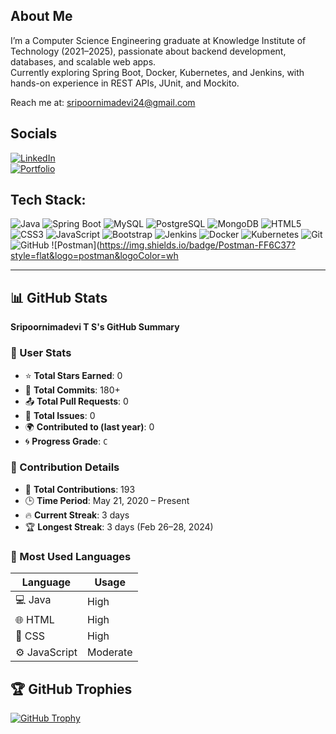 ## About Me  
I’m a Computer Science Engineering graduate at Knowledge Institute of Technology (2021–2025), passionate about backend development, databases, and scalable web apps.  
Currently exploring Spring Boot, Docker, Kubernetes, and Jenkins, with hands-on experience in REST APIs, JUnit, and Mockito.

 Reach me at: sripoornimadevi24@gmail.com  

## Socials
[![LinkedIn](https://img.shields.io/badge/LinkedIn-0A66C2?style=flat-square&logo=linkedin&logoColor=white)](https://www.linkedin.com/in/sripoornimadevi)  
[![Portfolio](https://img.shields.io/badge/Portfolio-000000?style=flat-square&logo=githubpages&logoColor=white)](https://sripoornimadevi24.wixsite.com/my-site)  

## Tech Stack:

![Java](https://img.shields.io/badge/Java-007396?style=flat&logo=java&logoColor=white)
![Spring Boot](https://img.shields.io/badge/Spring%20Boot-6DB33F?style=flat&logo=springboot&logoColor=white)
![MySQL](https://img.shields.io/badge/MySQL-4479A1?style=flat&logo=mysql&logoColor=white)
![PostgreSQL](https://img.shields.io/badge/PostgreSQL-336791?style=flat&logo=postgresql&logoColor=white)
![MongoDB](https://img.shields.io/badge/MongoDB-47A248?style=flat&logo=mongodb&logoColor=white)
![HTML5](https://img.shields.io/badge/HTML5-E34F26?style=flat&logo=html5&logoColor=white)
![CSS3](https://img.shields.io/badge/CSS3-1572B6?style=flat&logo=css3&logoColor=white)
![JavaScript](https://img.shields.io/badge/JavaScript-F7DF1E?style=flat&logo=javascript&logoColor=black)
![Bootstrap](https://img.shields.io/badge/Bootstrap-7952B3?style=flat&logo=bootstrap&logoColor=white)
![Jenkins](https://img.shields.io/badge/Jenkins-D24939?style=flat&logo=jenkins&logoColor=white)
![Docker](https://img.shields.io/badge/Docker-2496ED?style=flat&logo=docker&logoColor=white)
![Kubernetes](https://img.shields.io/badge/Kubernetes-326CE5?style=flat&logo=kubernetes&logoColor=white)
![Git](https://img.shields.io/badge/Git-F05032?style=flat&logo=git&logoColor=white)
![GitHub](https://img.shields.io/badge/GitHub-181717?style=flat&logo=github&logoColor=white)
![Postman](https://img.shields.io/badge/Postman-FF6C37?style=flat&logo=postman&logoColor=wh

---

## 📊 GitHub Stats  
**Sripoornimadevi T S's GitHub Summary**

### 🔹 User Stats
- ⭐ **Total Stars Earned**: 0  
- 🔁 **Total Commits**: 180+  
- 📤 **Total Pull Requests**: 0  
- 🐞 **Total Issues**: 0  
- 🌍 **Contributed to (last year)**: 0  
- 🌀 **Progress Grade**: `C`

### 🔸 Contribution Details
- 📅 **Total Contributions**: 193  
- 🕒 **Time Period**: May 21, 2020 – Present  
- 🔥 **Current Streak**: 3 days  
- 🏆 **Longest Streak**: 3 days (Feb 26–28, 2024)

### 🔸 Most Used Languages
| Language        | Usage     |
|----------------|-----------|
| 💻 Java         | High      |
| 🌐 HTML         | High      |
| 🎨 CSS          | High      |
| ⚙️ JavaScript   | Moderate  |

## 🏆 GitHub Trophies  
[![GitHub Trophy](https://github-profile-trophy.vercel.app/?username=sripoornimadevi1&theme=darkhub)](https://github.com/sripoornimadevi1)



